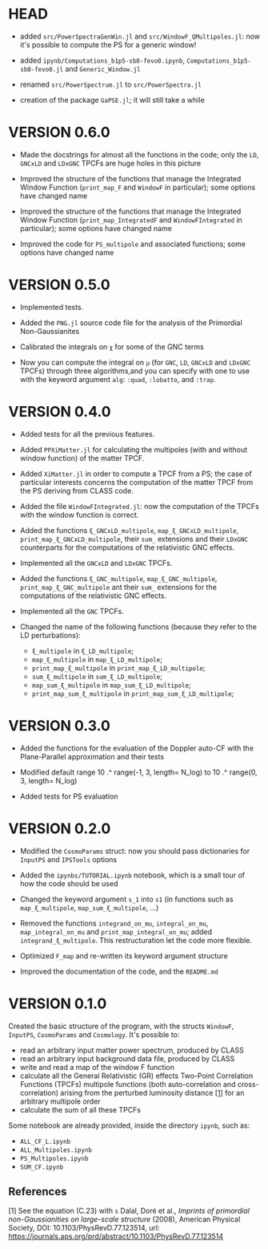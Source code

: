 # HEAD

- added `src/PowerSpectraGenWin.jl` and `src/WindowF_QMultipoles.jl`: now it's possible to compute the PS for a generic window!

- added `ipynb/Computations_b1p5-sb0-fevo0.ipynb`, `Computations_b1p5-sb0-fevo0.jl` and `Generic_Window.jl`

- renamed `src/PowerSpectrum.jl` to `src/PowerSpectra.jl`

- creation of the package `GaPSE.jl`; it will still take a while

# VERSION 0.6.0

- Made the docstrings for almost all the functions in the code; only the `LD`, `GNCxLD` and `LDxGNC` TPCFs are huge holes in this picture

- Improved the structure of the functions that manage the Integrated Window Function (`print_map_F` and `WindowF` in particular); some options have changed name
  
- Improved the structure of the functions that manage the Integrated Window Function (`print_map_IntegratedF` and `WindowFIntegrated` in particular); some options have changed name

- Improved the code for `PS_multipole` and associated functions; some options have changed name

# VERSION 0.5.0

- Implemented tests.

- Added the `PNG.jl` source code file for the analysis of the Primordial Non-Gaussianites

- Calibrated the integrals on `χ` for some of the GNC terms

- Now you can compute the integral on `μ` (for `GNC`, `LD`,  `GNCxLD` and `LDxGNC` TPCFs) through three algorithms,and you can specify with one to use with the keyword argument `alg`:  `:quad`, `:lobatto`, and `:trap`.

# VERSION 0.4.0

- Added tests for all the previous features.

- Added `PPXiMatter.jl` for calculating the multipoles (with and without window function) of the matter TPCF.

- Added `XiMatter.jl` in order to compute a TPCF from a PS; the case of particular interests concerns the computation of the matter TPCF from the PS deriving from CLASS code.

- Added the file `WindowFIntegrated.jl`: now the computation of the TPCFs with the window function is correct.

- Added the functions `ξ_GNCxLD_multipole`, `map_ξ_GNCxLD_multipole`, `print_map_ξ_GNCxLD_multipole`, their `sum_` extensions and their `LDxGNC` counterparts for the computations of the relativistic GNC effects.

- Implemented all the `GNCxLD` and `LDxGNC` TPCFs.
  
- Added the functions `ξ_GNC_multipole`, `map_ξ_GNC_multipole`, `print_map_ξ_GNC_multipole` ant their `sum_` extensions for the computations of the relativistic GNC effects.

- Implemented all the `GNC` TPCFs.
  
- Changed the name of the following functions (because they refer to the LD perturbations):
  -  `ξ_multipole` in `ξ_LD_multipole`;
  -  `map_ξ_multipole` in `map_ξ_LD_multipole`;
  -  `print_map_ξ_multipole` in `print_map_ξ_LD_multipole`;
  -  `sum_ξ_multipole` in `sum_ξ_LD_multipole`;
  -  `map_sum_ξ_multipole` in `map_sum_ξ_LD_multipole`;
  -  `print_map_sum_ξ_multipole` in `print_map_sum_ξ_LD_multipole`;


# VERSION 0.3.0

- Added the functions for the evaluation of the Doppler auto-CF with the Plane-Parallel approximation and their tests

- Modified default range 10 .^ range(-1, 3, length= N_log) to  10 .^ range(0, 3, length= N_log) 

- Added tests for PS evaluation


# VERSION 0.2.0

- Modified the `CosmoParams` struct: now you should pass dictionaries for `InputPS` and `IPSTools` options

- Added the `ipynbs/TUTORIAL.ipynb` notebook, which is a small tour of how the code should be used

- Changed the keyword argument `s_1` into `s1` (in functions such as `map_ξ_multipole`, `map_sum_ξ_multipole`, ...)

- Removed the functions `integrand_on_mu`, `integral_on_mu`, `map_integral_on_mu` and `print_map_integral_on_mu`; added `integrand_ξ_multipole`. This restructuration let the code more flexible.

- Optimized `F_map` and re-written its keyword argument structure

- Improved the documentation of the code, and the `README.md`



# VERSION 0.1.0

Created the basic structure of the program, with the structs `WindowF`, `InputPS`, `CosmoParams` and `Cosmology`.
It's possible to:
- read an arbitrary input matter power spectrum, produced by CLASS
- read an arbitrary input background data file, produced by CLASS
- write and read a map of the window F function
- calculate all the General Relativistic (GR) effects Two-Point Correlation Functions (TPCFs) multipole functions (both auto-correlation and cross-correlation) arising from the perturbed luminosity distance [[1]](#1) for an arbitrary multipole order 
- calculate the sum of all these TPCFs

Some notebook are already provided, inside the directory `ipynb`, such as:
- `ALL_CF_L.ipynb`
- `ALL_Multipoles.ipynb`
- `PS_Multipoles.ipynb`
- `SUM_CF.ipynb`
  


## References

<a id="1">[1]</a> 
See the equation (C.23) with ``s`` Dalal, Doré et al., _Imprints of primordial non-Gaussianities on large-scale structure_ (2008), American Physical Society, DOI: 10.1103/PhysRevD.77.123514, 
url: https://journals.aps.org/prd/abstract/10.1103/PhysRevD.77.123514
